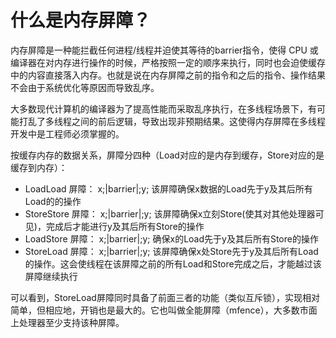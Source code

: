 # 什么是内存屏障？

内存屏障是一种能拦截任何进程/线程并迫使其等待的barrier指令，使得 CPU 或编译器在对内存进行操作的时候，严格按照一定的顺序来执行，同时也会迫使缓存中的内容直接落入内存。也就是说在内存屏障之前的指令和之后的指令、操作结果不会由于系统优化等原因而导致乱序。  

大多数现代计算机的编译器为了提高性能而采取乱序执行，在多线程场景下，有可能打乱了多线程之间的前后逻辑，导致出现非预期结果。这使得内存屏障在多线程开发中是工程师必须掌握的。  

按缓存内存的数据关系，屏障分四种（Load对应的是内存到缓存，Store对应的是缓存到内存）：  
 - LoadLoad 屏障：	x;|barrier|;y;	该屏障确保x数据的Load先于y及其后所有Load的的操作
 - StoreStore 屏障：	x;|barrier|;y;	该屏障确保x立刻Store(使其对其他处理器可见)，完成后才能进行y及其后所有Store的操作
 - LoadStore 屏障：	x;|barrier|;y;	确保x的Load先于y及其后所有Store的操作
 - StoreLoad 屏障：	x;|barrier|;y;	该屏障确保x处Store先于y及其后所有Load的操作。这会使线程在该屏障之前的所有Load和Store完成之后，才能越过该屏障继续执行

可以看到，StoreLoad屏障同时具备了前面三者的功能（类似互斥锁），实现相对简单，但相应地，开销也是最大的。它也叫做全能屏障（mfence），大多数市面上处理器至少支持该种屏障。
